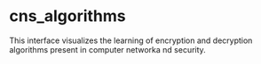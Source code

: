 # cns_algorithms
This interface visualizes the learning of encryption and decryption algorithms present in computer networka nd security.
